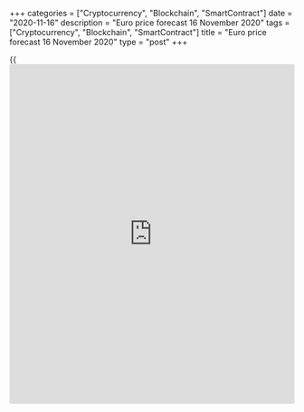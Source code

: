 +++
categories = ["Cryptocurrency", "Blockchain", "SmartContract"]
date = "2020-11-16"
description = "Euro price forecast 16 November 2020"
tags = ["Cryptocurrency", "Blockchain", "SmartContract"]
title = "Euro price forecast 16 November 2020"
type = "post"
+++

{{<iframe id="large-banner" src="https://www.bounty.group/#slide=12.0" width="100%" height="600" scrolling="no" style="border: 0px solid rgb(216, 221, 230); border-radius: 3px;">}}

2020-11-16

2020-11-16

Euro believes in vaccine. Forecast as of 16.11.2020Dmitri Demidenko

Despite the short-term troubles, the EURUSD is rising amid the general
euphoria. Won’t the disappointment come next? Let us discuss the Forex
outlook and make up a [EURUSD][1] trading plan.

##  ** **Weekly** **euro fundamental forecast****

People drive the markets. The unexpected moves of asset prices often
result from people’s puzzling decisions. The entire world is inspired by
the positive results of the COVID-19 vaccines, and the [S&P 500][2] hits
fresh highs. Why has Pfizer CEO Albert Burla sold shares of $ 5.6
million in the pharmaceutical company? Does he want to sell at good
prices when everybody is buying? Or does he not believe in the vaccine?
If so, the disappointment could soon replace the market euphoria.

The hopes for a soon economic rebound are pushing up the stock indexes
and the [EURUSD][1]. The Bloomberg data suggest a sharper downturn of
the euro-area PMI than that of the US in the first weeks of November.
Furthermore, the number of new coronavirus cases in Europe is higher
than in the USA. Despite all the negative factors, the euro is growing.

###  **Dynamics of[EURUSD][1] and the change in the COVID-19 cases **



 _Source_ _: Nordea Markets_

Investors believe in the economic recovery. The progress in the vaccine
development and the hopes for a V-shaped recovery of the US GDP allow
Morgan Stanley to recommend [investor](https://www.fintechee.com/tutorial-for-forex-trading/investor-mode/)s to continue buying stocks and
corporate bonds and selling Treasuries and the US dollar. According to
the company’s forecast, the USD index will drop by 4% by the end of
2021. JP Morgan and Goldman Sachs are also optimistic. They suggest that
the US presidential election results and the gradual improvement of the
epidemiological situation will support the growth of the stock.

The trust in the vaccines implies that the global PMI will continue
increasing despite the second pandemic wave. The correlation between the
PMI and the Treasury yields means a big growth potential of the US bond
market. The lesson learned from the current recession suggests that it’s
better to ignore the growing debt and continue selling money rather than
saving it up. Extensions of the issue volumes will encourage [investor](https://www.fintechee.com/tutorial-for-forex-trading/investor-mode/)s
to withdraw the money from the secondary market and spend it in the
initial market. In addition to the hopes for the global GDP recovery,
this fact will send the yields up.

###  **Dynamics of the global PMI and Treasury yields**



 _Source_ _: Nordea Markets_

Italy is willing to issue bonds in US dollars at a rate of 165 basis
points higher than their euro-area peers. Why should a country pay more
when it can borrow cheaper in its own currency, not to mention cheap
loans from the European Stability Mechanism? Italy needs money. If there
is demand, why not sell the securities at a higher price?

The higher risk appetite and growing bond yields are a positive factor
for the [EURUSD][1].

###  **Dynamics of the[EURUSD][1] and bond yields **

_Source_ _: Nordea Markets_

### Weekly [EURUSD][1] trading plan

Therefore, if Pfizer’s vaccine really saves the world from the pandemic,
the global economic recovery promises good profits for the euro buyers.
However, one should be cautious when holding the [EURUSD][1] longs
entered at [level 1.18][3]. If the [S&P 500][2] goes down, the traders
will start selling the euro.

* * *

P.S. Did you like my article? Share it in social networks: it will be
the best “thank you" :)

Ask me questions and comment below. I’ll be glad to answer your
questions and give necessary explanations.

 **Useful links:**

  * I recommend trying to trade with a reliable broker [here][4]. The system allows you to trade by yourself or copy successful traders from all across the globe.
  * Use my promo-code BLOG for getting deposit bonus 50% on LiteForex platform. Just enter this code in the appropriate field while [depositing][5] your trading account.
  * Telegram chat for traders: <t.me/liteforexengchat>. We are sharing the signals and trading experience
  * Telegram channel with high-quality analytics, Forex reviews, training articles, and other useful things for traders <t.me/liteforex>

## Price chart of EURUSD in real time mode

The content of this article reflects the author’s opinion and does not
necessarily reflect the official position of LiteForex. The material
published on this page is provided for informational purposes only and
should not be considered as the provision of investment advice for the
purposes of Directive 2004/39/EC.

Rate this article:

{{value}}

( {{count}} {{title}} )

   1. my.liteforex.com/trading/chart?symbol=EURUSD&returnUrl=true
   2. my.liteforex.com/trading/chart?symbol=SPX&returnUrl=true
   3. www.liteforex.com/blog/analysts-opinions/euro-and-fun-isolation-forecast-as-of-12112020/
   4. my.liteforex.com/?category=analysts-opinions&slug=euro-believes-in-vaccine-forecast-as-of-16112020&openPopup=%2Fregistration%2Fpopup&utm_source=blog&utm_medium=article&utm_campaign=bonus
   5. my.liteforex.com/deposit/?category=analysts-opinions&slug=euro-believes-in-vaccine-forecast-as-of-16112020&promo_code=BLOG&utm_source=blog&utm_medium=article&utm_campaign=bonus